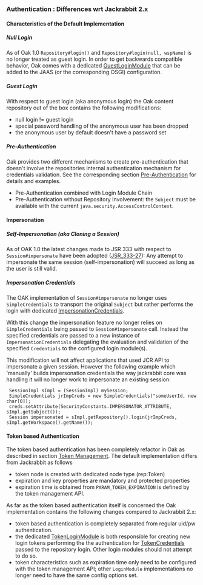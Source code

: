 <!--
   Licensed to the Apache Software Foundation (ASF) under one or more
   contributor license agreements.  See the NOTICE file distributed with
   this work for additional information regarding copyright ownership.
   The ASF licenses this file to You under the Apache License, Version 2.0
   (the "License"); you may not use this file except in compliance with
   the License.  You may obtain a copy of the License at

       http://www.apache.org/licenses/LICENSE-2.0

   Unless required by applicable law or agreed to in writing, software
   distributed under the License is distributed on an "AS IS" BASIS,
   WITHOUT WARRANTIES OR CONDITIONS OF ANY KIND, either express or implied.
   See the License for the specific language governing permissions and
   limitations under the License.
  -->
### Authentication : Differences wrt Jackrabbit 2.x

#### Characteristics of the Default Implementation

##### Null Login

As of Oak 1.0 `Repository#login()` and `Repository#login(null, wspName)` is no
longer treated as guest login. In order to get backwards compatible behavior,
Oak comes with a dedicated [GuestLoginModule] that can be added to the JAAS (or
the corresponding OSGI) configuration.

##### Guest Login

With respect to guest login (aka anonymous login) the Oak content repository
out of the box contains the following modifications:

- null login != guest login
- special password handling of the anonymous user has been dropped
- the anonymous user by default doesn't have a password set

##### Pre-Authentication

Oak provides two different mechanisms to create pre-authentication that doesn't
involve the repositories internal authentication mechanism for credentials
validation. See the corresponding section [Pre-Authentication](security/authentication/preauthentication.html)
for details and examples.

- Pre-Authentication combined with Login Module Chain
- Pre-Authentication without Repository Involvement: the `Subject` must be available
  with the current `java.security.AccessControlContext`.

#### Impersonation

##### Self-Impersonation (aka Cloning a Session)

As of OAK 1.0 the latest changes made to JSR 333 with respect to `Session#impersonate`
have been adopted ([JSR_333-27]): Any attempt to impersonate the same session (self-impersonation)
will succeed as long as the user is still valid.

##### Impersonation Credentials

The OAK implementation of `Session#impersonate` no longer uses `SimpleCredentials`
to transport the original `Subject` but rather performs the login with dedicated
[ImpersonationCredentials].

With this change the impersonation feature no longer relies on `SimpleCredentials`
being passed to `Session#impersonate` call. Instead the specified credentials are
passed to a new instance of `ImpersonationCredentials` delegating the evaluation
and validation of the specified `Credentials` to the configured login module(s).

This modification will not affect applications that used JCR API to impersonate
a given session. However the following example which 'manually' builds impersonation
credentials the way jackrabbit core was handling it will no longer work to
impersonate an existing session:

     SessionImpl sImpl = (SessionImpl) mySession;
     SimpleCredentials jrImpCreds = new SimpleCredentials("someUserId, new char[0]);
     creds.setAttribute(SecurityConstants.IMPERSONATOR_ATTRIBUTE, sImpl.getSubject());
     Session impersonated = sImpl.getRepository().login(jrImpCreds, sImpl.getWorkspace().getName());

#### Token based Authentication

The token based authentication has been completely refactor in Oak as described
in section [Token Management](tokenmanagement.html). The default implementation
differs from Jackrabbit as follows

- token node is created with dedicated node type (rep:Token)
- expiration and key properties are mandatory and protected properties
- expiration time is obtained from `PARAM_TOKEN_EXPIRATION` is defined by
  the token management API.

As far as the token based authentication itself is concerned the Oak implementation
contains the following changes compared to Jackrabbit 2.x:

- token based authentication is completely separated from regular uid/pw authentication.
- the dedicated [TokenLoginModule] is both responsible for creating new login tokens
  performing the the authentication for [TokenCredentials] passed to the repository
  login. Other login modules should not attempt to do so.
- token characteristics such as expiration time only need to be configured with the
  token management API; other `LoginModule` implementations no longer need to have
  the same config options set.

<!-- references -->

[TokenLoginModule]: /oak/docs/apidocs/org/apache/jackrabbit/oak/security/authentication/token/TokenLoginModule.html
[TokenCredentials]: http://svn.apache.org/repos/asf/jackrabbit/trunk/jackrabbit-api/src/main/java/org/apache/jackrabbit/api/security/authentication/token/TokenCredentials.java
[com.day.crx.security.ldap.LDAPLoginModule]: http://dev.day.com/docs/en/crx/current/administering/ldap_authentication.html
[GuestLoginModule]:/oak/docs/apidocs/org/apache/jackrabbit/oak/spi/security/authentication/GuestLoginModule.html
[JSR_333-27]: https://java.net/jira/browse/JSR_333-27
[ImpersonationCredentials]: /oak/docs/apidocs/org/apache/jackrabbit/oak/spi/security/authentication/ImpersonationCredentials.html
